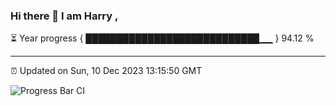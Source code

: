 ### Hi there 👋 I am Harry , 

⏳ Year progress { ████████████████████████████▁▁ } 94.12 %

---

⏰ Updated on Sun, 10 Dec 2023 13:15:50 GMT

![Progress Bar CI](https://github.com/duykhang68/duykhang68/workflows/Progress%20Bar%20CI/badge.svg)
